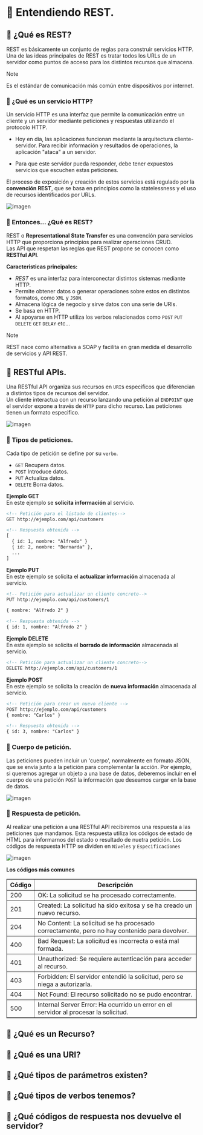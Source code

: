 # :pushpin: Entendiendo REST.


## 📍 ¿Qué es REST?
REST es básicamente un conjunto de reglas para construir servicios HTTP.
Una de las ideas principales de REST es tratar todos los URLs de un servidor como puntos de acceso para los distintos recursos que almacena.

>[!NOTE]
> Es el estándar de comunicación más común entre dispositivos por internet.
  
### 🔹 ¿Qué es un servicio HTTP?
Un servicio HTTP es una interfaz que permite la comunicación entre un cliente y un servidor mediante peticiones y respuestas utilizando el protocolo HTTP.
  
- Hoy en día, las aplicaciones funcionan mediante la arquitectura cliente-servidor. Para recibir información y resultados de operaciones, la aplicación "ataca" a un servidor.
  
- Para que este servidor pueda responder, debe tener expuestos servicios que escuchen estas peticiones. 
  
El proceso de exposición y creación de estos servicios está regulado por la **convención REST**, que se basa en principios como la statelessness y el uso de recursos identificados por URLs.
  
![imagen](https://github.com/user-attachments/assets/48140efb-4645-416d-b561-d7de8f708a1f)


### 🔹 Entonces... ¿Qué es REST? 
REST o **Representational State Transfer** es una convención para servicios HTTP que proporciona principios para realizar operaciones CRUD.   
Las API que respetan las reglas que REST propone se conocen como **RESTful API**.

**Caracteristicas principales:**   
- *REST* es una interfaz para interconectar distintos sistemas mediante HTTP.
- Permite obtener datos o generar operaciones sobre estos en distintos formatos, como `XML` y `JSON`.
- Almacena lógica de negocio y sirve datos con una serie de URIs.
- Se basa en HTTP.
- Al apoyarse en HTTP utiliza los verbos relacionados como `POST` `PUT` `DELETE` `GET` `DELAY` etc...

>[!NOTE]
> REST nace como alternativa a SOAP y facilita en gran medida el desarrollo de servicios y API REST.

## 📍 RESTful APIs.
Una RESTful API organiza sus recursos en `URI`s especificos que diferencian a distintos tipos de recursos del servidor.  
Un cliente interactua con un recurso lanzando una petición al `ENDPOINT` que el servidor expone a través de `HTTP` para dicho recurso.
Las peticiones tienen un formato especifico.

![imagen](https://github.com/user-attachments/assets/4b140f3c-f8c6-466f-9021-89c57060aa68)

### 🔹 Tipos de peticiones.  
Cada tipo de petición se define por su `verbo`.
- `GET` Recupera datos.
- `POST` Introduce datos.
- `PUT` Actualiza datos.
- `DELETE` Borra datos.

**Ejemplo GET**   
En este ejemplo se **solicita información** al servicio.
```html
<!-- Petición para el listado de clientes-->
GET http://ejemplo.com/api/customers

<!-- Respuesta obtenida -->
[
  { id: 1, nombre: "Alfredo" }
  { id: 2, nombre: "Bernarda" },
  ...
]
```

**Ejemplo PUT**   
En este ejemplo se solicita el **actualizar información** almacenada al servicio.
```html
<!-- Petición para actualizar un cliente concreto-->
PUT http://ejemplo.com/api/customers/1

{ nombre: "Alfredo 2" }

<!-- Respuesta obtenida -->
{ id: 1, nombre: "Alfredo 2" }
```


**Ejemplo DELETE**    
En este ejemplo se solicita el **borrado de información** almacenada al servicio.
```html
<!-- Petición para actualizar un cliente concreto-->
DELETE http://ejemplo.com/api/customers/1
```

**Ejemplo POST**    
En este ejemplo se solicita la creación de **nueva información** almacenada al servicio.
```html
<!-- Petición para crear un nuevo cliente -->
POST http://ejemplo.com/api/customers
{ nombre: "Carlos" }

<!-- Respuesta obtenida -->
{ id: 3, nombre: "Carlos" }
```

### 🔹 Cuerpo de petición.
Las peticiones pueden incluir un 'cuerpo', normalmente en formato JSON, que se envía junto a la petición para complementar la acción.
Por ejemplo, si queremos agregar un objeto a una base de datos, deberemos incluir en el cuerpo de una petición `POST` la información que deseamos cargar en la base de datos.

![imagen](https://github.com/user-attachments/assets/ca78e0d7-5a91-46be-9c16-d19733cf5278)

### 🔹 Respuesta de petición.
Al realizar una petición a una RESTful API recibiremos una respuesta a las peticiones que mandamos. Esta respuesta utiliza los códigos de estado de HTML para informarnos del estado o resultado de nuetra petición.
Los códigos de respuesta HTTP se dividen en `Niveles` y `Especificaciones`
   
![imagen](https://github.com/user-attachments/assets/d98ffd0b-cc29-4192-a32b-b4e4fd810fd3)

**Los códigos más comunes**
   <table border="1">
    <thead>
        <tr>
            <th>Código</th>
            <th>Descripción</th>
        </tr>
    </thead>
    <tbody>
        <tr>
            <td>200</td>
            <td>OK: La solicitud se ha procesado correctamente.</td>
        </tr>
        <tr>
            <td>201</td>
            <td>Created: La solicitud ha sido exitosa y se ha creado un nuevo recurso.</td>
        </tr>
        <tr>
            <td>204</td>
            <td>No Content: La solicitud se ha procesado correctamente, pero no hay contenido para devolver.</td>
        </tr>
        <tr>
            <td>400</td>
            <td>Bad Request: La solicitud es incorrecta o está mal formada.</td>
        </tr>
        <tr>
            <td>401</td>
            <td>Unauthorized: Se requiere autenticación para acceder al recurso.</td>
        </tr>
        <tr>
            <td>403</td>
            <td>Forbidden: El servidor entendió la solicitud, pero se niega a autorizarla.</td>
        </tr>
        <tr>
            <td>404</td>
            <td>Not Found: El recurso solicitado no se pudo encontrar.</td>
        </tr>
        <tr>
            <td>500</td>
            <td>Internal Server Error: Ha ocurrido un error en el servidor al procesar la solicitud.</td>
        </tr>
    </tbody>
</table>



## 📍 ¿Qué es un Recurso?


## 📍 ¿Qué es una URI?


## 📍 ¿Qué tipos de parámetros existen?


## 📍 ¿Qué tipos de verbos tenemos?


## 📍 ¿Qué códigos de respuesta nos devuelve el servidor?
